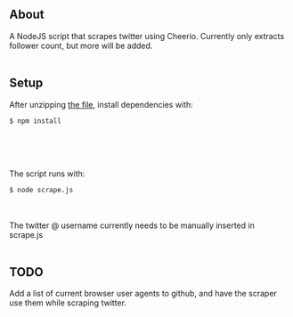 ## About

A NodeJS script that scrapes twitter using Cheerio. Currently only extracts follower count, but more will be added.
<br><br>

## Setup

After unzipping [the file](https://github.com/devedge/Scripts/raw/master/Web%20Scraping%20with%20Cheerio/data/Scraper.zip), install dependencies with:

`$ npm install`

<br><br><br>

The script runs with:
```
$ node scrape.js
```
<br><br>
The twitter @ username currently needs to be manually inserted in scrape.js
<br><br>

## TODO

Add a list of current browser user agents to github, and have the scraper use them while scraping twitter.
